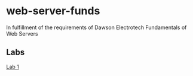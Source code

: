# web-server-funds

In fulfillment of the requirements of Dawson Electrotech Fundamentals of Web Servers

## Labs

[Lab 1](https://weisrc.github.io/web-server-funds/lab1)

